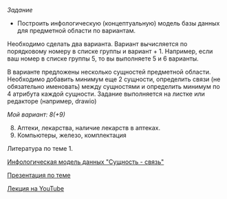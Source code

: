 *Задание*
- Построить инфологическую (концептуальную) модель базы данных для предметной области по вариантам.

Необходимо сделать два варианта.
Вариант вычисляется по порядковому номеру в списке группы и вариант + 1.
Например, если ваш номер в списке группы 5, то вы выполняете 5 и 6 варианты.

В варианте предложены несколько сущностей предметной области.
Необходимо добавить минимум еще 2 сущности, определить связи (не обязательно именовать) между сущностями и определить минимум по 4 атрибута каждой сущности.
Задание выполняется на листке или редакторе (например, drawio)

*Мой вариант: 8(+9)*

8. Аптеки, лекарства, наличие лекарств в аптеках.
9. Компьютеры, железо, комплектация

Литература по теме 1.

[Инфологическая модель данных "Сущность - связь"](http://citforum.ru/database/dbguide/2-1.shtml)

[Презентация по теме](https://www.dropbox.com/scl/fo/kvipozp4kdr9nm9kc8a8n/h?dl=0&e=1&preview=1.Введение+в+базы+данных.pdf&rlkey=irq7hd3ak4wxyt18ru5u6dde4)

[Лекция на YouTube](https://www.youtube.com/watch?v=A2wt1Bgn_M4)
